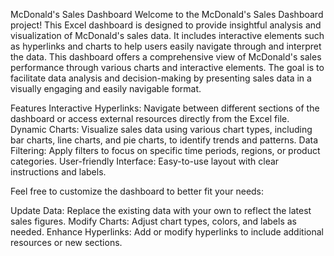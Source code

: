McDonald's Sales Dashboard
Welcome to the McDonald's Sales Dashboard project! This Excel dashboard is designed to provide insightful analysis and visualization of McDonald's sales data.
It includes interactive elements such as hyperlinks and charts to help users easily navigate through and interpret the data.
This dashboard offers a comprehensive view of McDonald's sales performance through various charts and interactive elements.
The goal is to facilitate data analysis and decision-making by presenting sales data in a visually engaging and easily navigable format.

Features
Interactive Hyperlinks: Navigate between different sections of the dashboard or access external resources directly from the Excel file.
Dynamic Charts: Visualize sales data using various chart types, including bar charts, line charts, and pie charts, to identify trends and patterns.
Data Filtering: Apply filters to focus on specific time periods, regions, or product categories.
User-friendly Interface: Easy-to-use layout with clear instructions and labels.

Feel free to customize the dashboard to better fit your needs:

Update Data: Replace the existing data with your own to reflect the latest sales figures.
Modify Charts: Adjust chart types, colors, and labels as needed.
Enhance Hyperlinks: Add or modify hyperlinks to include additional resources or new sections.
